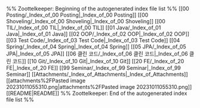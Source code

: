 %% Zoottelkeeper: Beginning of the autogenerated index file list  %%
 [[00 Posting/_Index_of_00 Posting|_Index_of_00 Posting]]
 [[00 Shoveling/_Index_of_00 Shoveling|_Index_of_00 Shoveling]]
 [[00 TIL/_Index_of_00 TIL|_Index_of_00 TIL]]
 [[01 Java/_Index_of_01 Java|_Index_of_01 Java]]
 [[02 OOP/_Index_of_02 OOP|_Index_of_02 OOP]]
 [[03 Test Code/_Index_of_03 Test Code|_Index_of_03 Test Code]]
 [[04 Spring/_Index_of_04 Spring|_Index_of_04 Spring]]
 [[05 JPA/_Index_of_05 JPA|_Index_of_05 JPA]]
 [[06 클린 코드/_Index_of_06 클린 코드|_Index_of_06 클린 코드]]
 [[10 Git/_Index_of_10 Git|_Index_of_10 Git]]
 [[20 FE/_Index_of_20 FE|_Index_of_20 FE]]
 [[99 Seminar/_Index_of_99 Seminar|_Index_of_99 Seminar]]
 [[Attachments/_Index_of_Attachments|_Index_of_Attachments]]
 [[attachments%2FPasted image 20231011055310.png|attachments%2FPasted image 20231011055310.png]]
 [[README|README]]
%% Zoottelkeeper: End of the autogenerated index file list  %%
